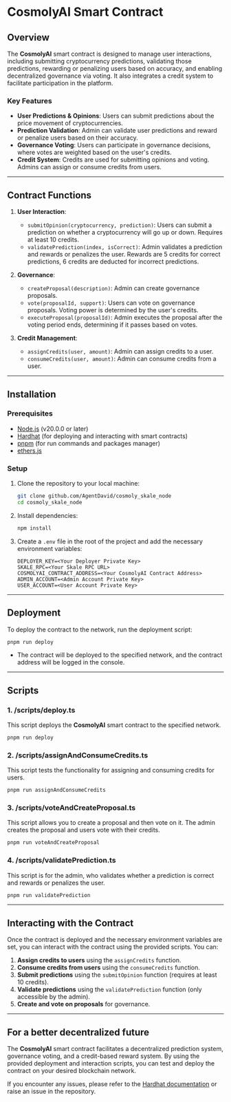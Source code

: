 # CosmolyAI Smart Contract

## Overview

The **CosmolyAI** smart contract is designed to manage user interactions, including submitting cryptocurrency predictions, validating those predictions, rewarding or penalizing users based on accuracy, and enabling decentralized governance via voting. It also integrates a credit system to facilitate participation in the platform.

### Key Features

- **User Predictions & Opinions**: Users can submit predictions about the price movement of cryptocurrencies.
- **Prediction Validation**: Admin can validate user predictions and reward or penalize users based on their accuracy.
- **Governance Voting**: Users can participate in governance decisions, where votes are weighted based on the user's credits.
- **Credit System**: Credits are used for submitting opinions and voting. Admins can assign or consume credits from users.

---

## Contract Functions

1. **User Interaction**:

   - `submitOpinion(cryptocurrency, prediction)`: Users can submit a prediction on whether a cryptocurrency will go up or down. Requires at least 10 credits.
   - `validatePrediction(index, isCorrect)`: Admin validates a prediction and rewards or penalizes the user. Rewards are 5 credits for correct predictions, 6 credits are deducted for incorrect predictions.

2. **Governance**:

   - `createProposal(description)`: Admin can create governance proposals.
   - `vote(proposalId, support)`: Users can vote on governance proposals. Voting power is determined by the user's credits.
   - `executeProposal(proposalId)`: Admin executes the proposal after the voting period ends, determining if it passes based on votes.

3. **Credit Management**:
   - `assignCredits(user, amount)`: Admin can assign credits to a user.
   - `consumeCredits(user, amount)`: Admin can consume credits from a user.

---

## Installation

### Prerequisites

- [Node.js](https://nodejs.org/) (v20.0.0 or later)
- [Hardhat](https://hardhat.org/) (for deploying and interacting with smart contracts)
- [pnpm](https://pnpm.io/) (for run commands and packages manager)
- [ethers.js](https://docs.ethers.io/v5/)

### Setup

1. Clone the repository to your local machine:

   ```bash
   git clone github.com/AgentDavid/cosmoly_skale_node
   cd cosmoly_skale_node
   ```

2. Install dependencies:

   ```bash
   npm install
   ```

3. Create a `.env` file in the root of the project and add the necessary environment variables:

   ```env
   DEPLOYER_KEY=<Your Deployer Private Key>
   SKALE_RPC=<Your Skale RPC URL>
   COSMOLYAI_CONTRACT_ADDRESS=<Your CosmolyAI Contract Address>
   ADMIN_ACCOUNT=<Admin Account Private Key>
   USER_ACCOUNT=<User Account Private Key>
   ```

---

## Deployment

To deploy the contract to the network, run the deployment script:

```bash
pnpm run deploy
```

- The contract will be deployed to the specified network, and the contract address will be logged in the console.

---

## Scripts

### 1. **/scripts/deploy.ts**

This script deploys the **CosmolyAI** smart contract to the specified network.

```bash
pnpm run deploy
```

### 2. **/scripts/assignAndConsumeCredits.ts**

This script tests the functionality for assigning and consuming credits for users.

```bash
pnpm run assignAndConsumeCredits
```

### 3. **/scripts/voteAndCreateProposal.ts**

This script allows you to create a proposal and then vote on it. The admin creates the proposal and users vote with their credits.

```bash
pnpm run voteAndCreateProposal
```

### 4. **/scripts/validatePrediction.ts**

This script is for the admin, who validates whether a prediction is correct and rewards or penalizes the user.

```bash
pnpm run validatePrediction
```

---

## Interacting with the Contract

Once the contract is deployed and the necessary environment variables are set, you can interact with the contract using the provided scripts. You can:

1. **Assign credits to users** using the `assignCredits` function.
2. **Consume credits from users** using the `consumeCredits` function.
3. **Submit predictions** using the `submitOpinion` function (requires at least 10 credits).
4. **Validate predictions** using the `validatePrediction` function (only accessible by the admin).
5. **Create and vote on proposals** for governance.

---

## For a better decentralized future

The **CosmolyAI** smart contract facilitates a decentralized prediction system, governance voting, and a credit-based reward system. By using the provided deployment and interaction scripts, you can test and deploy the contract on your desired blockchain network.

If you encounter any issues, please refer to the [Hardhat documentation](https://hardhat.org/) or raise an issue in the repository.
